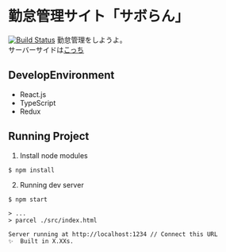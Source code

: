 # 勤怠管理サイト「サボらん」

[![Build Status](https://img.shields.io/travis/kiesproject/attendance-front/master.svg?style=for-the-badge&logo=travis)](https://travis-ci.org/kiesproject/attendance-front)
勤怠管理をしようよ。  
サーバーサイドは[こっち](https://github.com/kiesproject/kies-attendance)

## DevelopEnvironment
- React.js
- TypeScript
- Redux

## Running Project
1. Install node modules
```
$ npm install
```

2. Running dev server 
```
$ npm start

> ...
> parcel ./src/index.html

Server running at http://localhost:1234 // Connect this URL
✨  Built in X.XXs.
```

